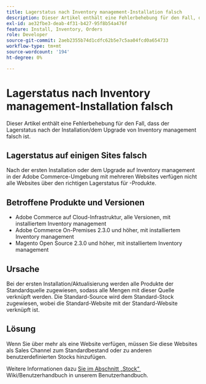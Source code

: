 ```yaml
---
title: Lagerstatus nach Inventory management-Installation falsch
description: Dieser Artikel enthält eine Fehlerbehebung für den Fall, dass der Lagerstatus nach der Installation/dem Upgrade von Inventory management falsch ist.
exl-id: ae32fbe3-deab-4f31-b427-95f8b54a476f
feature: Install, Inventory, Orders
role: Developer
source-git-commit: 2aeb2355b74d1cdfc62b5e7c5aa04fcd0a654733
workflow-type: tm+mt
source-wordcount: '194'
ht-degree: 0%

---
```


# Lagerstatus nach Inventory management-Installation falsch

Dieser Artikel enthält eine Fehlerbehebung für den Fall, dass der Lagerstatus nach der Installation/dem Upgrade von Inventory management falsch ist.

## Lagerstatus auf einigen Sites falsch

Nach der ersten Installation oder dem Upgrade auf Inventory management in der Adobe Commerce-Umgebung mit mehreren Websites verfügen nicht alle Websites über den richtigen Lagerstatus für -Produkte.

## Betroffene Produkte und Versionen

* Adobe Commerce auf Cloud-Infrastruktur, alle Versionen, mit installiertem Inventory management
* Adobe Commerce On-Premises 2.3.0 und höher, mit installiertem Inventory management
* Magento Open Source 2.3.0 und höher, mit installiertem Inventory management

## Ursache

Bei der ersten Installation/Aktualisierung werden alle Produkte der Standardquelle zugewiesen, sodass alle Mengen mit dieser Quelle verknüpft werden. Die Standard-Source wird dem Standard-Stock zugewiesen, wobei die Standard-Website mit der Standard-Website verknüpft ist.

## Lösung

Wenn Sie über mehr als eine Website verfügen, müssen Sie diese Websites als Sales Channel zum Standardbestand oder zu anderen benutzerdefinierten Stocks hinzufügen.

Weitere Informationen dazu [&#x200B; Sie im Abschnitt „Stock“ &#x200B;](https://experienceleague.adobe.com/de/docs/commerce-admin/inventory/stocks/stocks-manage) Wiki/Benutzerhandbuch in unserem Benutzerhandbuch.
